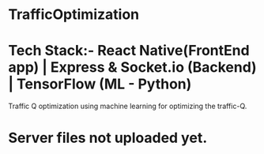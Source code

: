 # TrafficOptimization
# Tech Stack:- React Native(FrontEnd app) | Express & Socket.io (Backend) | TensorFlow (ML - Python)
Traffic Q optimization using machine learning for optimizing the traffic-Q.

# Server files not uploaded yet.

